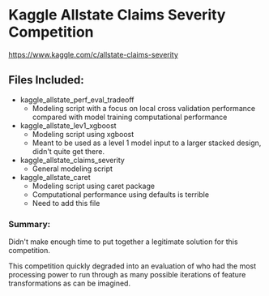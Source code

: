 # Kaggle Allstate Claims Severity Competition

https://www.kaggle.com/c/allstate-claims-severity

## Files Included:
- kaggle_allstate_perf_eval_tradeoff
	- Modeling script with a focus on local cross validation performance compared with model training computational performance
- kaggle_allstate_lev1_xgboost
	- Modeling script using xgboost
	- Meant to be used as a level 1 model input to a larger stacked design, didn't quite get there.
- kaggle_allstate_claims_severity
	- General modeling script
- kaggle_allstate_caret
	- Modeling script using caret package
	- Computational performance using defaults is terrible
	- Need to add this file


### Summary:
Didn't make enough time to put together a legitimate solution for this competition.

This competition quickly degraded into an evaluation of who had the most processing power to run through as many possible iterations of feature transformations as can be imagined.